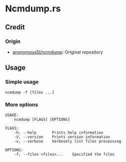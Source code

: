 # Ncmdump.rs

## Credit

### Origin

* [anonymous5l/ncmdump](https://github.com/anonymous5l/ncmdump): Original repository

## Usage

### Simple usage

```shell
ncmdump -f [files ...]
```

### More options

```
USAGE:
    ncmdump [FLAGS] [OPTIONS]

FLAGS:
    -h, --help       Prints help information
    -V, --version    Prints version information
    -v, --verbose    Verbosely list files processing

OPTIONS:
    -f, --files <files>...    Specified the files
```
